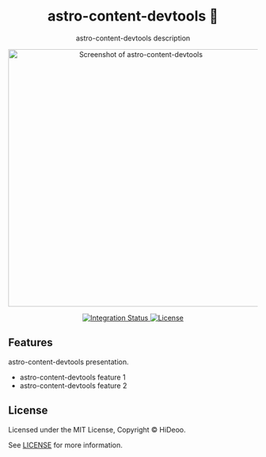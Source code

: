 <div align="center">
  <h1>astro-content-devtools 🚧</h1>
  <p>astro-content-devtools description</p>
  <p>
    <a href="https://dummyimage.com/520x350/121212/cdc8be.png&text=screenshot" title="Screenshot of astro-content-devtools">
      <img alt="Screenshot of astro-content-devtools" src="https://dummyimage.com/520x350/121212/cdc8be.png&text=screenshot" width="520" />
    </a>
  </p>
</div>

<div align="center">
  <a href="https://github.com/HiDeoo/astro-content-devtools/actions/workflows/integration.yml">
    <img alt="Integration Status" src="https://github.com/HiDeoo/astro-content-devtools/actions/workflows/integration.yml/badge.svg" />
  </a>
  <a href="https://github.com/HiDeoo/astro-content-devtools/blob/main/LICENSE">
    <img alt="License" src="https://badgen.net/github/license/HiDeoo/astro-content-devtools" />
  </a>
  <br />
</div>

## Features

astro-content-devtools presentation.

- astro-content-devtools feature 1
- astro-content-devtools feature 2

## License

Licensed under the MIT License, Copyright © HiDeoo.

See [LICENSE](https://github.com/HiDeoo/astro-content-devtools/blob/main/LICENSE) for more information.
